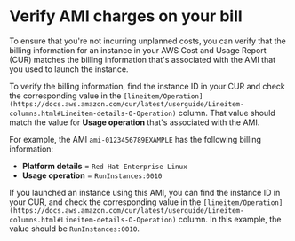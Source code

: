 # Verify AMI charges on your bill<a name="verify-ami-charges"></a>

To ensure that you're not incurring unplanned costs, you can verify that the billing information for an instance in your AWS Cost and Usage Report \(CUR\) matches the billing information that's associated with the AMI that you used to launch the instance\.

To verify the billing information, find the instance ID in your CUR and check the corresponding value in the `[lineitem/Operation](https://docs.aws.amazon.com/cur/latest/userguide/Lineitem-columns.html#Lineitem-details-O-Operation)` column\. That value should match the value for **Usage operation** that's associated with the AMI\.

For example, the AMI `ami-0123456789EXAMPLE` has the following billing information:
+ **Platform details** = `Red Hat Enterprise Linux`
+ **Usage operation** = `RunInstances:0010`

If you launched an instance using this AMI, you can find the instance ID in your CUR, and check the corresponding value in the `[lineitem/Operation](https://docs.aws.amazon.com/cur/latest/userguide/Lineitem-columns.html#Lineitem-details-O-Operation)` column\. In this example, the value should be `RunInstances:0010`\.